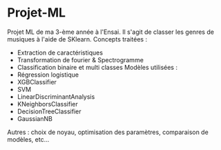 # Projet-ML
Projet ML de ma 3-ème année à l'Ensai.
Il s'agit de classer les genres de musiques à l'aide de SKlearn.
Concepts traitées : 
 - Extraction de caractéristiques
- Transformation de fourier & Spectrogramme
- Classification binaire et multi classes
Modèles utilisées : 
- Régression logistique
- XGBClassifier
- SVM
- LinearDiscriminantAnalysis 
- KNeighborsClassifier
- DecisionTreeClassifier
- GaussianNB

Autres : choix de noyau, optimisation des paramètres, comparaison de modèles, etc...
